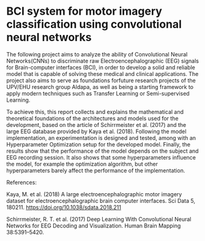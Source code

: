 # BCI system for motor imagery classification using convolutional neural networks

The  following  project  aims  to  analyze  the  ability  of  Convolutional  Neural  Networks(CNNs) to discriminate raw Electroencephalographic (EEG) signals for Brain-computer interfaces (BCI), in order to develop a solid and reliable model that is capable of solving these medical and clinical applications. The project also aims to serve as foundations forfuture research projects of the UPV/EHU research group Aldapa, as well as being a starting framework to apply modern techniques such as Transfer Learning or Semi-supervised Learning. 

To achieve this, this report collects and explains the mathematical and theoretical foundations of the architectures and models used for the development, based on the article of Schirrmeister et al. (2017) and the large EEG database provided by Kaya et al. (2018). Following the model implementation, an experimentation is designed and tested, among with  an  Hyperparameter  Optimization  setup  for  the  developed  model.  Finally,  the  results show that the performance of the model depends on the subject and EEG recording session. It also shows that some hyperparameters influence the model, for example the optimization algorithm, but other hyperparameters barely affect the performance of the implementation.

References:

Kaya, M. et al. (2018) A large electroencephalographic motor imagery dataset for electroencephalographic brain computer interfaces. Sci Data 5, 180211. https://doi.org/10.1038/sdata.2018.211

Schirrmeister, R. T. et al. (2017) Deep Learning With Convolutional Neural Networks for EEG Decoding and Visualization. Human Brain Mapping 38:5391–5420.
